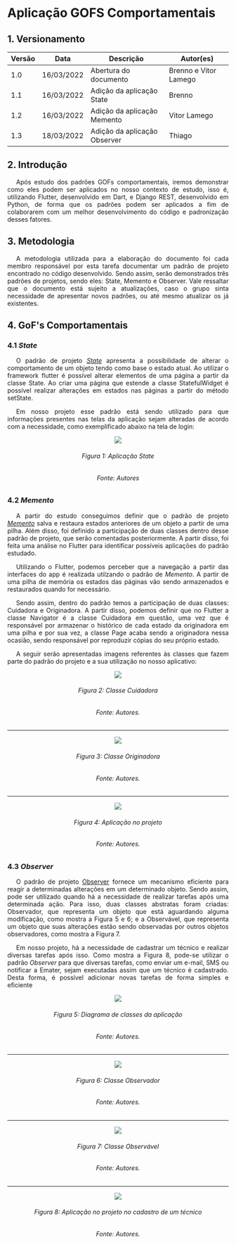 # Aplicação GOFS Comportamentais

## 1. Versionamento

| Versão | Data       | Descrição                                  | Autor(es)                 |
| ------ | ---------- | ------------------------------------------ | ------------------------- |
| 1.0    | 16/03/2022 | Abertura do documento                      | Brenno e Vitor Lamego     |
| 1.1    | 16/03/2022 | Adição da aplicação State                  | Brenno                    |
| 1.2    | 16/03/2022 | Adição da aplicação Memento                | Vitor Lamego              |
| 1.3    | 18/03/2022 | Adição da aplicação Observer               | Thiago                    |


## 2. Introdução

<p align="justify" style="text-indent: 20px">Após estudo dos padrões GOFs comportamentais, iremos demonstrar como eles podem ser aplicados no nosso contexto de estudo, isso é, utilizando Flutter, desenvolvido em Dart, e Django REST, desenvolvido em Python, de forma que os padrões podem ser aplicados a fim de colaborarem com um melhor desenvolvimento do código e padronização desses fatores.</p>

## 3. Metodologia

<p align="justify" style="text-indent: 20px">A metodologia utilizada para a elaboração do documento foi cada membro responsável por esta tarefa documentar um padrão de projeto encontrado no código desenvolvido. Sendo assim, serão demonstrados três padrões de projetos, sendo eles: State, Memento e Observer. Vale ressaltar que o documento está sujeito a atualizações, caso o grupo sinta necessidade de apresentar novos padrões, ou até mesmo atualizar os já existentes.</p>

## 4. GoF's Comportamentais

### 4.1 <i>State</i>

<p align="justify" style="text-indent: 20px"> O padrão de projeto <a href="../../estudos/gofs_comportamentais/#42-state"><i>State</i></a> apresenta a possibilidade de alterar o comportamento de um objeto tendo como base o estado atual. Ao utilizar o framework flutter é possível alterar elementos de uma página a partir da classe State. Ao criar uma página que estende a classe StatefulWidget é possível realizar alterações em estados nas páginas a partir do método setState.</p>

<p align="justify" style="text-indent: 20px">Em nosso projeto esse padrão está sendo utilizado para que informações presentes nas telas da aplicação sejam alteradas de acordo com a necessidade, como exemplificado abaixo na tela de login: </p>

<center>
<img src="../../../assets/padroes_projetos/state_aplicacao.png" class="zoom"> 
<h6>Figura 1: Aplicação State</h6>
<h6>Fonte: Autores</h6>
</center>

### 4.2 <i>Memento</i>

<p align="justify" style="text-indent: 20px">A partir do estudo conseguimos definir que o padrão de projeto <a href="../../estudos/gofs_comportamentais/#410-memento"><i>Memento</i></a> salva e restaura estados anteriores de um objeto a partir de uma pilha. Além disso, foi definido a participação de duas classes dentro desse padrão de projeto, que serão comentadas posteriormente. A partir disso, foi feita uma análise no Flutter para identificar possíveis aplicações do padrão estudado.</p>

<p align="justify" style="text-indent: 20px">Utilizando o Flutter, podemos perceber que a navegação a partir das interfaces do app é realizada utilzando o padrão de <i>Memento</i>. A partir de uma pilha de memória os estados das páginas vão sendo armazenados e restaurados quando for necessário.</p>

<p align="justify" style="text-indent: 20px">Sendo assim, dentro do padrão temos a participação de duas classes: Cuidadora e Originadora. A partir disso, podemos definir que no Flutter a classe Navigator é a classe Cuidadora em questão, uma vez que é responsável por armazenar o histórico de cada estado da originadora em uma pilha e por sua vez, a classe Page acaba sendo a originadora nessa ocasião, sendo responsável por reproduzir cópias do seu próprio estado.</p>

<p align="justify" style="text-indent: 20px">A seguir serão apresentadas imagens referentes às classes que fazem parte do padrão do projeto e a sua utilização no nosso aplicativo:</p>

<center>
<img src="../../../assets/padroes_projetos/memento_aplicacao1.png" class="zoom"> 
<h6>Figura 2: Classe Cuidadora</h6>
<h6>Fonte: Autores.</h6>
</center>

<hr>

<center>
<img src="../../../assets/padroes_projetos/memento_aplicacao2.png" class="zoom"> 
<h6>Figura 3: Classe Originadora</h6>
<h6>Fonte: Autores.</h6>
</center>

<hr>

<center>
<img src="../../../assets/padroes_projetos/memento_aplicacao3.png" class="zoom"> 
<h6>Figura 4: Aplicação no projeto</h6>
<h6>Fonte: Autores.</h6>
</center>

### 4.3 <i>Observer</i>

<p align="justify" style="text-indent: 20px">O padrão de projeto <a href="../../estudos/gofs_comportamentais/#41-observer">Observer</a> fornece um mecanismo eficiente para reagir a determinadas alterações em um determinado objeto. Sendo assim, pode ser utilizado quando há a necessidade de realizar tarefas após uma determinada ação. Para isso, duas classes abstratas foram criadas: Observador, que representa um objeto que está aguardando alguma modificação, como mostra a Figura 5 e 6; e a Observável, que representa um objeto que suas alterações estão sendo observadas por outros objetos observadores, como mostra a Figura 7.</p>

<p align="justify" style="text-indent: 20px">Em nosso projeto, há a necessidade de cadastrar um técnico e realizar diversas tarefas após isso. Como mostra a Figura 8, pode-se utilizar o padrão <i>Observer</i> para que diversas tarefas, como enviar um e-mail, SMS ou notificar a Emater, sejam executadas assim que um técnico é cadastrado. Desta forma, é possível adicionar novas tarefas de forma simples e eficiente</p>

<center>
<img src="../../../assets/padroes_projetos/aplicacao_modelagem_observer.png" class="zoom"> 
<h6>Figura 5: Diagrama de classes da aplicação</h6>
<h6>Fonte: Autores.</h6>
</center>

<hr>

<center>
<img src="../../../assets/padroes_projetos/observer_aplicacao1.png" class="zoom"> 
<h6>Figura 6: Classe Observador</h6>
<h6>Fonte: Autores.</h6>
</center>

<hr>

<center>
<img src="../../../assets/padroes_projetos/observer_aplicacao2.png" class="zoom"> 
<h6>Figura 7: Classe Observável</h6>
<h6>Fonte: Autores.</h6>
</center>

<hr>

<center>
<img src="../../../assets/padroes_projetos/observer_aplicacao3.png" class="zoom"> 
<h6>Figura 8: Aplicação no projeto no cadastro de um técnico</h6>
<h6>Fonte: Autores.</h6>
</center>